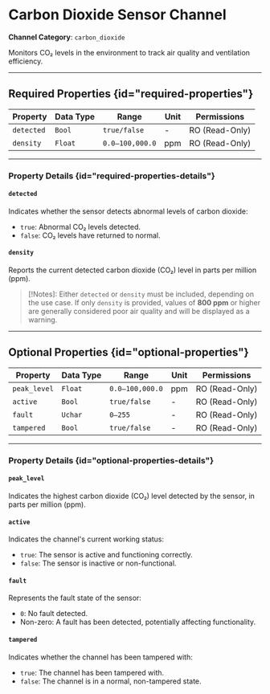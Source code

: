 # Carbon Dioxide Sensor Channel

**Channel Category**: `carbon_dioxide`

Monitors CO₂ levels in the environment to track air quality and ventilation efficiency.

---

## Required Properties {id="required-properties"}

| **Property** | **Data Type** | **Range**       | **Unit** | **Permissions** |
|--------------|---------------|-----------------|----------|-----------------|
| `detected`   | `Bool`        | `true/false`    | -        | RO (Read-Only)  |
| `density`    | `Float`       | `0.0–100,000.0` | ppm      | RO (Read-Only)  |

---

### Property Details {id="required-properties-details"}

#### `detected`

Indicates whether the sensor detects abnormal levels of carbon dioxide:

- `true`: Abnormal CO₂ levels detected.
- `false`: CO₂ levels have returned to normal.

#### `density`

Reports the current detected carbon dioxide (CO₂) level in parts per million (ppm).

> [!Notes]:
Either `detected` or `density` must be included, depending on the use case. If only `density` is provided, values
of **800 ppm** or higher are generally considered poor air quality and will be displayed as a warning.

---

## Optional Properties {id="optional-properties"}

| **Property**  | **Data Type** | **Range**       | **Unit** | **Permissions** |
|---------------|---------------|-----------------|----------|-----------------|
| `peak_level`  | `Float`       | `0.0–100,000.0` | ppm      | RO (Read-Only)  |
| `active`      | `Bool`        | `true/false`    | -        | RO (Read-Only)  |
| `fault`       | `Uchar`       | `0–255`         | -        | RO (Read-Only)  |
| `tampered`    | `Bool`        | `true/false`    | -        | RO (Read-Only)  |

---

### Property Details {id="optional-properties-details"}

#### `peak_level`

Indicates the highest carbon dioxide (CO₂) level detected by the sensor, in parts per million (ppm).

#### `active`

Indicates the channel's current working status:

- `true`: The sensor is active and functioning correctly.
- `false`: The sensor is inactive or non-functional.

#### `fault`

Represents the fault state of the sensor:

- `0`: No fault detected.
- Non-zero: A fault has been detected, potentially affecting functionality.

#### `tampered`

Indicates whether the channel has been tampered with:

- `true`: The channel has been tampered with.
- `false`: The channel is in a normal, non-tampered state.
